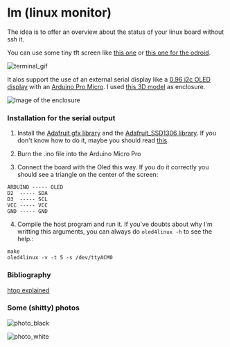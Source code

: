 # lm (linux monitor)

The idea is to offer an overview about the status of your linux board without ssh it.

You can use some tiny tft screen like [this one](https://www.adafruit.com/product/1601) or [this one for the odroid](http://www.hardkernel.com/main/products/prdt_info.php?g_code=G143599699669). 

![terminal_gif](https://raw.githubusercontent.com/maesoser/oled4linux/master/imgs/animation.gif)

It alos support the use of an external serial display like a [0.96 i2c OLED display](https://es.aliexpress.com/item/0-96-Inch-Yellow-and-Blue-I2C-IIC-Serial-128X64-OLED-LCD-LED-Display-Module-for/2053302733.html?isOrigTitle=true) with an [Arduino Pro Micro](https://www.sparkfun.com/products/12640). I used [this 3D model](http://www.thingiverse.com/thing:857858) as enclosure.

![Image of the enclosure](http://thingiverse-production-new.s3.amazonaws.com/renders/ea/08/2f/a4/26/CSC_2699_preview_featured.JPG)

### Installation for the serial output

1. Install the [Adafruit gfx library](https://github.com/adafruit/Adafruit-GFX-Library) and the [Adafruit_SSD1306 library](https://github.com/adafruit/Adafruit_SSD1306). If you don't know how to do it, maybe you should read [this](https://www.arduino.cc/en/Guide/Libraries).

2. Burn the .ino file into the Arduino Micro Pro

3. Connect the board with the Oled this way. If you do it correctly you should see a triangle on the center of the screen:
```
ARDUINO ----- OLED
D2	----- SDA
D3	----- SCL
VCC	----- VCC
GND	----- GND		

```

4. Compile the host program and run it. If you've doubts about why I'm writting this arguments, you can always do `oled4linux -h` to see the help.:
```
make
oled4linux -v -t 5 -s /dev/ttyACM0
```

### Bibliography

[htop explained](https://peteris.rocks/blog/htop/)

### Some (shitty) photos

![photo_black](https://raw.githubusercontent.com/maesoser/oled4linux/master/imgs/photo1.jpg)

![photo_white](https://raw.githubusercontent.com/maesoser/oled4linux/master/imgs/photo2.jpg)
